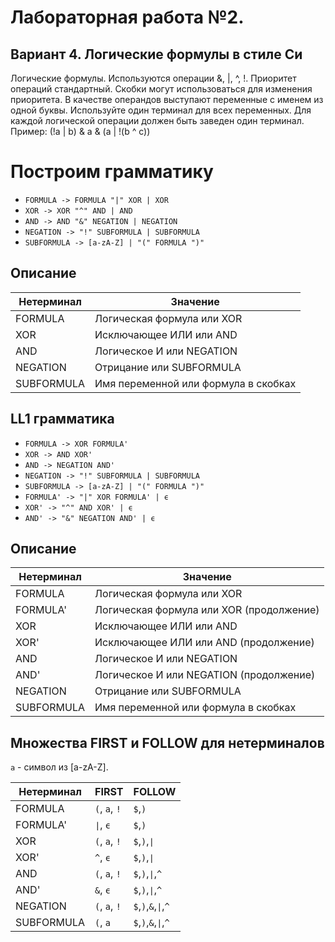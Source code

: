 # Лабораторная работа №2.
## Вариант 4. Логические формулы в стиле Си
Логические формулы. Используются операции &, |, ^, !. Приоритет
операций стандартный. Скобки могут использоваться для изменения
приоритета.
В качестве операндов выступают переменные с именем из одной буквы.
Используйте один терминал для всех переменных. Для каждой логической
операции должен быть заведен один терминал.
Пример: (!a | b) & a & (a | !(b ^ c))

# Построим грамматику

* `FORMULA -> FORMULA "|" XOR | XOR`
* `XOR -> XOR "^" AND | AND`
* `AND -> AND "&" NEGATION | NEGATION`
* `NEGATION -> "!" SUBFORMULA | SUBFORMULA`
* `SUBFORMULA -> [a-zA-Z] | "(" FORMULA ")"`

## Описание 

Нетерминал    | Значение
------------- | -------------
FORMULA  | Логическая формула или XOR
XOR | Исключающее ИЛИ или AND
AND | Логическое И или NEGATION
NEGATION | Отрицание или SUBFORMULA
SUBFORMULA | Имя переменной или формула в скобках

## LL1 грамматика

* `FORMULA -> XOR FORMULA'`
* `XOR -> AND XOR'`
* `AND -> NEGATION AND'`
* `NEGATION -> "!" SUBFORMULA | SUBFORMULA`
* `SUBFORMULA -> [a-zA-Z] | "(" FORMULA ")"`
* `FORMULA' -> "|" XOR FORMULA' | ϵ`
* `XOR' -> "^" AND XOR' | ϵ`
* `AND' -> "&" NEGATION AND' | ϵ`

## Описание 

Нетерминал    | Значение
------------- | -------------
FORMULA  | Логическая формула или XOR
FORMULA'  | Логическая формула или XOR (продолжение)
XOR | Исключающее ИЛИ или AND
XOR' | Исключающее ИЛИ или AND (продолжение)
AND | Логическое И или NEGATION
AND' | Логическое И или NEGATION (продолжение)
NEGATION | Отрицание или SUBFORMULA
SUBFORMULA | Имя переменной или формула в скобках

## Множества FIRST и FOLLOW для нетерминалов

`a` - символ из [a-zA-Z]. 

Нетерминал | FIRST    | FOLLOW
-----------|----------|-------
FORMULA          | `(`, `a`, `!` | `$`,`)`
FORMULA'         | `∣`, `ϵ` | `$`,`)`
XOR              | `(`, `a`, `!` | `$`,`)`,`∣`
XOR'             | `^`, `ϵ` | `$`,`)`,`∣`
AND              | `(`, `a`, `!` | `$`,`)`,`∣`,`^`
AND'             | `&`, `ϵ` | `$`,`)`,`∣`,`^`
NEGATION         | `(`, `a`, `!` | `$`,`)`,`&`,`∣`,`^`
SUBFORMULA       | `(`, `a` | `$`,`)`,`&`,`∣`,`^`
